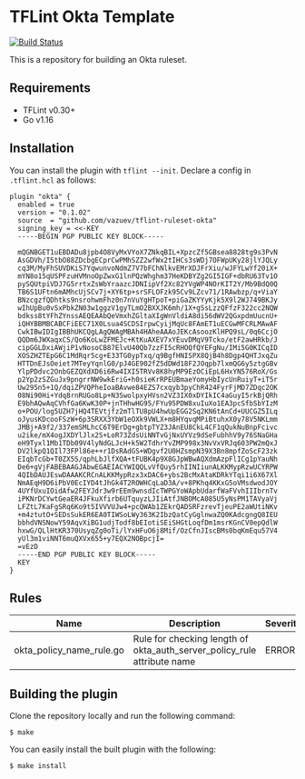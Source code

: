 # TFLint Okta Template
[![Build Status](https://github.com/vazuev/tflint-ruleset-okta/workflows/build/badge.svg?branch=main)](https://github.com/vazuev/tflint-ruleset-okta/actions)

This is a repository for building an Okta ruleset.

## Requirements

- TFLint v0.30+
- Go v1.16

## Installation

You can install the plugin with `tflint --init`. Declare a config in `.tflint.hcl` as follows:

```hcl
plugin "okta" {
  enabled = true
  version = "0.1.02"
  source  = "github.com/vazuev/tflint-ruleset-okta"
  signing_key = <<-KEY
  -----BEGIN PGP PUBLIC KEY BLOCK-----

  mQGNBGET1uEBDADu8jpb4O8VyMxVYoX7ZNkqBIL+XpzcZf5GBsea8828tg9s3PvN
  AsGDVh/I5tbO88ZDcbgECprCwPMhSZZ2wfWx2tIHCs3sWDj7OFWpUKy28jlYJQLy
  cq3M/MyFhSUVDKiS7YqwunvoNdmZ7V7bFChNlkvEMrXDJFrXiu/wJFYLwYf20iX+
  mYN8o15qUSPFzuHVMnoOpZwxG1lnPQzWhghm37HeKDBYZg2GI5IGF+dbRU63Tv1O
  pySQUtpiVDJ7G5rrtxZsWbYraazcJDNIipVf2Xc82YVgWP4NOrKIT2Y/Mb9BdQ0Q
  TB6S1UFtn6mAMhcUjSCv7j+XY6tp+srSFLOFzk95Cv9LZcv71/1RAwbzp/q+ViaY
  BNzcgzfQDhtks9nsrohwmFhz0n7nVuYgHTpoT+piGaZKYYyKjk5X9l2WJ749BKJy
  wIhUpBu0vSxPbkZN03w1ggzV1gyTLmO2BXXJK6mh/1X+gSsLzzQFfzF322cc2NQW
  bdkss8tYFhZYnssAEQEAAbQeVmxhZGltaXIgWnVldiA8di56dWV2QGxpdmUucnU+
  iQHYBBMBCABCFiEEC71X0Lsua4SCDSIrpwCyijMqUc8FAmET1uECGwMFCRLMAwAF
  CwkIBwIDIgIBBhUKCQgLAgQWAgMBAh4HAheAAAoJEKcAsoozKlHPQ9sL/0q6CcjO
  QQDm6JWXaqxCS/Qo6KoLwZFMEJc+KtKuAXEV7xYEuvDMqV9Tcko/etF2awHRkb/J
  cipGGLDxiAWjiP1vNosoCB87ElvU40Qb7zzFI5cRHOQfQYEFgNu/IMi5G0KICqID
  XOSZHZTEpG6C1MdRqr5cg+E33TG0ypTxq/q9BgfHNISPX8QjB4h8Dgp4QHTJxqZu
  HTTDnEJsOeiet7MTeyYqnlG0/pJ4GE902fZ5dDWd18F2JOqpb7lxmQG6y5ztgGBv
  YlpPDdvc2OnbGEZQXdXD6i6Rw4IXI5TRVv8K8hyMP9EzOCiEpL6HxYN576RoX/Gs
  p2Yp2zSZGuJx9pngrrNW9wkEriG+h0sieKrRPEUBmaeYomyHbIycUnRuiyT+iT5r
  Uw295n5+1Q/dqiZPVQPheIoaBAvwe84EZS7cxqyb3pyChR424FyrFjMD7ZDqc2OK
  08Ni90Hi+Ydq8rnRUGo8Lp+N3SwolpxyHVsn2VZ3IX0xDYIkIC4aGuyI5rkBjQRh
  E9bhAQwAqCVhfGa6KwK30P+jnTHhwHG95/FYu95PDW8xuIuXo1EA3pcSfbSbYIzM
  o+POU/log5UZH7jHQ4TEVtjfz2mTlTU8pU4hwUpEGG2Sq2KN6tAnCd+UUCGZ5ILq
  oJyusKDcooFSzW+6p3SRXX3YbW1eOXk9VWLX+m8HYqvqMPiBtuhxX0y78V5NKLmm
  JMBj+A9f2/337emSMLhcC6T9ErDg+gbtpTYZ3JAnEU8CkL4CF1qQukNuBnpFcivc
  u2ike/mX4ogJXDYlJlx2S+LoR73ZdsUiNNTvGjNxUYVz9dSeFubhhV9y76SNaGHa
  eH9Tyxl1Mb1TDb09V4lyNdGLJcH+k5W2TdhrYvZMP998x3NvVxVRJq603PW2mQxJ
  DV2lkpQ1QIl73FPl86e++r1DsRAdGS+WDgvf2U0HZsmpN39X3Bn8mpfZoScF23zk
  EIqbTcGb+T0ZX5S/qphLbJlfXQA+tFUBK4p9X8GJpWBwAQXdmAzpFlICg1pYauNh
  De6+gVjFABEBAAGJAbwEGAEIACYWIQQLvVfQuy5rhIINIiunALKKMypRzwUCYRPW
  4QIbDAUJEswDAAAKCRCnALKKMypRzx3xDAC6+ybs2BcMxAtaKDRkYTqi1i6X67Xl
  NmAEqH9D6iPbV0EcIYD4tJhGk4T2ROWHCqLaD3A/v+8PKhq4KKxG5oVMsdwodJOY
  4UYfUxuIOidAfw2FEYJdr3w9rEEm9wnsdIcTWPGYoWApbUdarfWaFVvhIIIbrnTv
  iPKNrDCYwtGeaER4JFkuXfirb6UTquyzLJIiAtfJNBOMcA085U5yNsPM1TAVyaVj
  LFZtL7KaFgSRq6Ko9t5IVVVUJw4+pcQWAb1ZEkrQADSRFzrevTjeuPE2aWUtiNKv
  +m4ztutO+SEDsSukER6EA0TIWSoLWy363K2IbzQatCyGglnwaZQ0KAdcgngQ8IEU
  bbhdVNSNowY59AqvXiBG1udjTodf8bEIotiSEiSHGtLoqfDm1msrKGnCV0epQdlW
  hxwG/QLlHtKR370UsyqZg0oTi/lYxHFuO6j8Mif/OzCfnJIscBMs0bqKmEqu57V4
  yUl3m1viNNT6muQXVx655+y7EQX2NOBpcjI=
  =vEzD
  -----END PGP PUBLIC KEY BLOCK-----
  KEY
}
```

## Rules

|Name|Description|Severity|Enabled|Link|
| --- | --- | --- | --- | --- |
|okta_policy_name_rule.go|Rule for checking length of okta_auth_server_policy_rule attribute name|ERROR|✔||

## Building the plugin

Clone the repository locally and run the following command:

```
$ make
```

You can easily install the built plugin with the following:

```
$ make install
```
